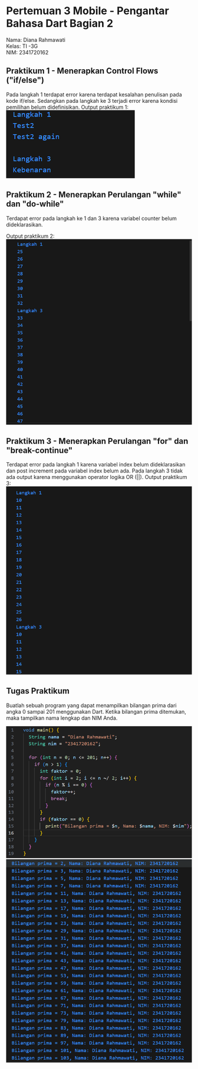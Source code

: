 # Pertemuan 3 Mobile - Pengantar Bahasa Dart Bagian 2 

Nama: Diana Rahmawati <br>
Kelas: TI -3G <br>
NIM: 2341720162

## Praktikum 1 - Menerapkan Control Flows ("if/else")
Pada langkah 1 terdapat error karena terdapat kesalahan penulisan pada kode if/else. Sedangkan pada langkah ke 3 terjadi error karena kondisi pemilihan belum didefinisikan.
Output praktikum 1:
![Prak1](img/prak1.png)

## Praktikum 2 - Menerapkan Perulangan "while" dan "do-while"
Terdapat error pada langkah ke 1 dan 3 karena variabel counter belum dideklarasikan.

Output praktikum 2:
![Prak2](img/prak2.png)

## Praktikum 3 - Menerapkan Perulangan "for" dan "break-continue"
Terdapat error pada langkah 1 karena variabel index belum dideklarasikan dan post increment pada variabel index belum ada. Pada langkah 3 tidak ada output karena menggunakan operator logika OR (||). 
Output praktikum 3:
![Prak3](img/prak3.png)

## Tugas Praktikum 
Buatlah sebuah program yang dapat menampilkan bilangan prima dari angka 0 sampai 201 menggunakan Dart. Ketika bilangan prima ditemukan, maka tampilkan nama lengkap dan NIM Anda.

![tugas1](img/kodetugas.png) <br>
![tugas1](img/outputtugas.png)